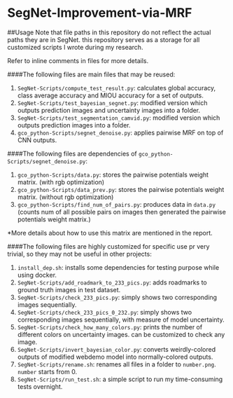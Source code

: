 # SegNet-Improvement-via-MRF

##Usage
Note that file paths in this repository do not reflect the actual paths they are in SegNet. this repository serves as a storage for all customized scripts I wrote during my research.

Refer to inline comments in files for more details. 


####The following files are main files that may be reused:
1. `SegNet-Scripts/compute_test_result.py`: calculates global accuracy, class average accuracy and MIOU accuracy for a set of outputs.
2. `SegNet-Scripts/test_bayesian_segnet.py`: modified version which outputs prediction images and uncertainty images into a folder.
3. `SegNet-Scripts/test_segmentation_camvid.py`: modified version which outputs prediction images into a folder.
4. `gco_python-Scripts/segnet_denoise.py`: applies pairwise MRF on top of CNN outputs.



####The following files are dependencies of `gco_python-Scripts/segnet_denoise.py`:

1. `gco_python-Scripts/data.py`: stores the pairwise potentials weight matrix. (with rgb optimization)
2. `gco_python-Scripts/data_prev.py`: stores the pairwise potentials weight matrix. (without rgb optimization)
3. `gco_python-Scripts/find_num_of_pairs.py`: produces data in `data.py` (counts num of all possible pairs on images then generated the pairwise potentials weight matrix.)

*More details about how to use this matrix are mentioned in the report.



####The following files are highly customized for specific use pr very trivial, so they may not be useful in other projects:
1. `install_dep.sh`: installs some dependencies for testing purpose while using docker.
2. `SegNet-Scripts/add_roadmark_to_233_pics.py`: adds roadmarks to ground truth images in test dataset. 
3. `SegNet-Scripts/check_233_pics.py`: simply shows two corresponding images sequentially. 
4. `SegNet-Scripts/check_233_pics_0_232.py`: simply shows two corresponding images sequentially, with measure of model uncertainty.
5. `SegNet-Scripts/check_how_many_colors.py`: prints the number of different colors on uncertainty images. can be customized to check any image.
6. `SegNet-Scripts/invert_bayesian_color.py`: converts weirdly-colored outputs of modified webdemo model into normally-colored outputs.
7. `SegNet-Scripts/rename.sh`: renames all files in a folder to `number.png`. `number` starts from 0. 
8. `SegNet-Scripts/run_test.sh`: a simple script to run my time-consuming tests overnight.


